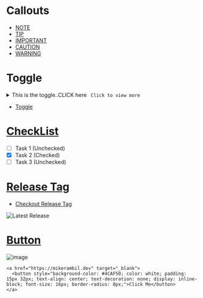 # Callouts

- [NOTE](./contents/Callouts.md#note)
- [TIP](./contents/Callouts.md#tip)
- [IMPORTANT](./contents/Callouts.md#important)
- [CAUTION](./contents/Callouts.md#caution)
- [WARNING](./contents/Callouts.md#warning)

# Toggle

<details>
  <summary>This is the toggle..CLICK here <code> Click to view more </code> </summary>
  <p> Good job, here is the toggled preview here...</p>
</details>


- [Toggle](./contents/Toggle.md#note)


# [CheckList](./contents/CheckList.md#note)

- [ ] Task 1 (Unchecked)
- [x] Task 2 (Checked)
- [ ] Task 3 (Unchecked)

# [Release Tag](./contents/ReleaseTag.md#note)

- [Checkout Release Tag](./contents/ReleaseTag.md#note)

![Latest Release](https://img.shields.io/github/v/release/test/test)

# [Button](./contents/button.md)
![image](https://github.com/user-attachments/assets/1a04df63-88aa-4f1e-ba18-b7f345c20609)
```
<a href="https://mikerambil.dev" target="_blank">
  <button style="background-color: #4CAF50; color: white; padding: 15px 32px; text-align: center; text-decoration: none; display: inline-block; font-size: 16px; border-radius: 8px;">Click Me</button>
</a>
```



